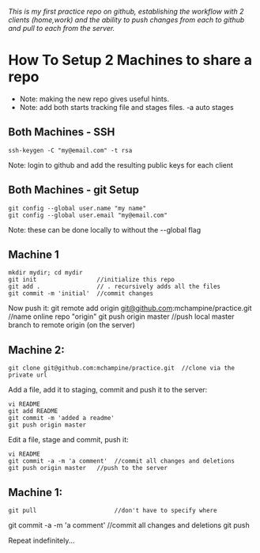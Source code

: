 *This is my first practice repo on github, establishing the workflow with 2 clients (home,work) and the ability to push changes from each to github and pull to each from the server.*

How To Setup 2 Machines to share a repo
=======================================
* Note: making the new repo gives useful hints.
* Note: add both starts tracking file and stages files. -a auto stages 

Both Machines - SSH
-------------------
	ssh-keygen -C "my@email.com" -t rsa
Note: login to github and add the resulting public keys for each client

Both Machines - git Setup
-------------------------
	git config --global user.name "my name"
	git config --global user.email "my@email.com"
Note: these can be done locally to without the --global flag

Machine 1
---------
	mkdir mydir; cd mydir
	git init                 //initialize this repo
	git add .                // . recursively adds all the files
	git commit -m 'initial'  //commit changes

Now push it:
	git remote add origin git@github.com:mchampine/practice.git //name online repo "origin" 
	git push origin master   //push local master branch to remote origin (on the server)

Machine 2:
---------
	git clone git@github.com:mchampine/practice.git  //clone via the private url

Add a file, add it to staging, commit and push it to the server:

	vi README
	git add README
	git commit -m 'added a readme'
	git push origin master

Edit a file, stage and commit, push it:

	vi README
	git commit -a -m 'a comment'  //commit all changes and deletions 
	git push origin master   //push to the server

Machine 1:
---------
	git pull                      //don't have to specify where
<Do some edits>
	git commit -a -m 'a comment'  //commit all changes and deletions 
	git push                     

Repeat indefinitely...
